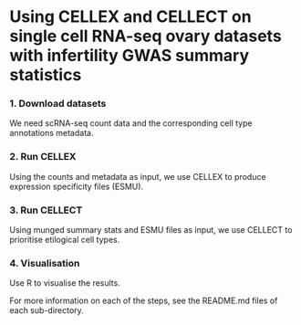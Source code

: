 # Using CELLEX and CELLECT on single cell RNA-seq ovary datasets with infertility GWAS summary statistics
### 1. Download datasets
We need scRNA-seq count data and the corresponding cell type annotations metadata.
### 2. Run CELLEX
Using the counts and metadata as input, we use CELLEX to produce expression specificity files (ESMU).
### 3. Run CELLECT
Using munged summary stats and ESMU files as input, we use CELLECT to prioritise etilogical cell types.
### 4. Visualisation
Use R to visualise the results.


For more information on each of the steps, see the README.md files of each sub-directory.

